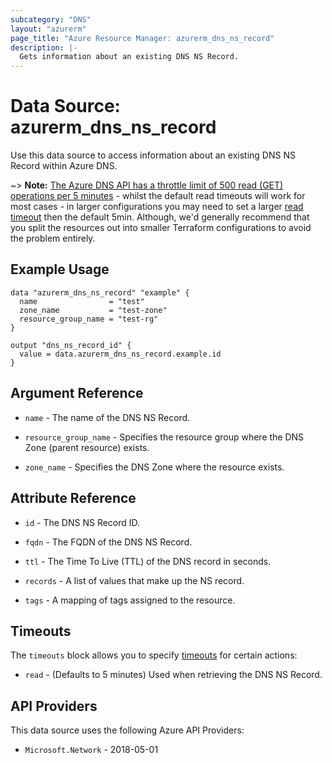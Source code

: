 ```yaml
---
subcategory: "DNS"
layout: "azurerm"
page_title: "Azure Resource Manager: azurerm_dns_ns_record"
description: |-
  Gets information about an existing DNS NS Record.
---
```


# Data Source: azurerm_dns_ns_record

Use this data source to access information about an existing DNS NS Record within Azure DNS.

~> **Note:** [The Azure DNS API has a throttle limit of 500 read (GET) operations per 5 minutes](https://docs.microsoft.com/azure/azure-resource-manager/management/request-limits-and-throttling#network-throttling) - whilst the default read timeouts will work for most cases - in larger configurations you may need to set a larger [read timeout](https://developer.hashicorp.com/terraform/language/resources/configure#define-operation-timeouts) then the default 5min. Although, we'd generally recommend that you split the resources out into smaller Terraform configurations to avoid the problem entirely.

## Example Usage

```hcl
data "azurerm_dns_ns_record" "example" {
  name                = "test"
  zone_name           = "test-zone"
  resource_group_name = "test-rg"
}

output "dns_ns_record_id" {
  value = data.azurerm_dns_ns_record.example.id
}
```

## Argument Reference

* `name` - The name of the DNS NS Record.

* `resource_group_name` - Specifies the resource group where the DNS Zone (parent resource) exists.

* `zone_name` - Specifies the DNS Zone where the resource exists.

## Attribute Reference

* `id` - The DNS NS Record ID.

* `fqdn` - The FQDN of the DNS NS Record.

* `ttl` - The Time To Live (TTL) of the DNS record in seconds.

* `records` - A list of values that make up the NS record.

* `tags` - A mapping of tags assigned to the resource.

## Timeouts

The `timeouts` block allows you to specify [timeouts](https://developer.hashicorp.com/terraform/language/resources/configure#define-operation-timeouts) for certain actions:

* `read` - (Defaults to 5 minutes) Used when retrieving the DNS NS Record.

## API Providers
<!-- This section is generated, changes will be overwritten -->
This data source uses the following Azure API Providers:

* `Microsoft.Network` - 2018-05-01
